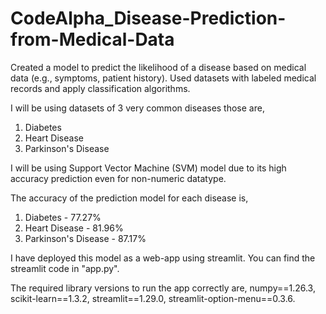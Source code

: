 # CodeAlpha_Disease-Prediction-from-Medical-Data
Created a model to predict the likelihood of a disease based on medical data (e.g., symptoms, patient history). Used datasets with labeled medical records and apply classification algorithms.

I will be using datasets of 3 very common diseases those are,
1) Diabetes
2) Heart Disease
3) Parkinson's Disease

I will be using Support Vector Machine (SVM) model due to its high accuracy prediction even for non-numeric datatype.

The accuracy of the prediction model for each disease is,
1) Diabetes - 77.27%
2) Heart Disease - 81.96%
3) Parkinson's Disease - 87.17%

I have deployed this model as a web-app using streamlit. You can find the streamlit code in "app.py".

The required library versions to run the app correctly are,
numpy==1.26.3,
scikit-learn==1.3.2,
streamlit==1.29.0,
streamlit-option-menu==0.3.6.
